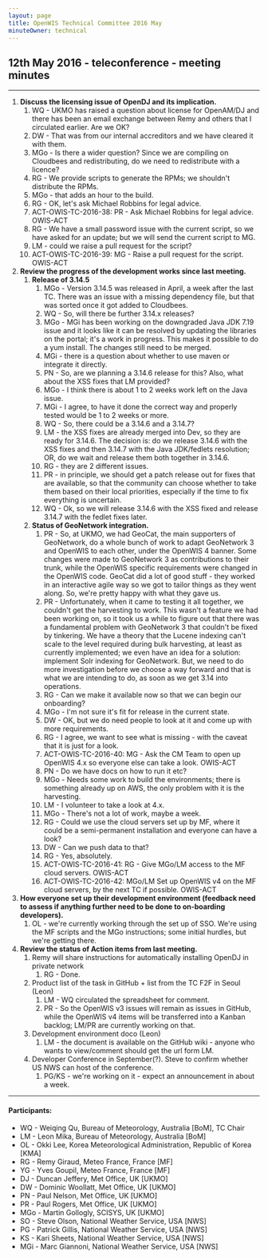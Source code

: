 ```yaml
---
layout: page
title: OpenWIS Technical Committee 2016 May
minuteOwner: technical
---
```

## 12th May 2016 - teleconference - meeting minutes
---
1. **Discuss the licensing issue of OpenDJ and its implication.**
	1. WQ - UKMO has raised a question about license for OpenAM/DJ and there has been an email exchange between Remy and others that I circulated earlier.  Are we OK?
	2. DW - That was from our internal accreditors and we have cleared it with them.
	3. MGo - Is there a wider question?  Since we are compiling on Cloudbees and redistributing, do we need to redistribute with a licence?
	4. RG - We provide scripts to generate the RPMs; we shouldn't distribute the RPMs.
	5. MGo - that adds an hour to the build.
	6. RG - OK, let's ask Michael Robbins for legal advice.
	7. ACT-OWIS-TC-2016-38: PR - Ask Michael Robbins for legal advice. OWIS-ACT
	8. RG - We have a small password issue with the current script, so we have asked for an update; but we will send the current script to MG.
	9. LM - could we raise a pull request for the script?
	10. ACT-OWIS-TC-2016-39: MG - Raise a pull request for the script. OWIS-ACT
2. **Review the progress of the development works since last meeting.**
	1. **Release of 3.14.5**
		1. MGo - Version 3.14.5 was released in April, a week after the last TC.  There was an issue with a missing dependency file, but that was sorted once it got added to Cloudbees.
		2. WQ - So, will there be further 3.14.x releases?
		3. MGo - MGi has been working on the downgraded Java JDK 7.19 issue and it looks like it can be resolved by updating the libraries on the portal; it's a work in progress.  This makes it possible to do a yum install.  The changes still need to be merged.
		4. MGi - there is a question about whether to use maven or integrate it directly.
		5. PN - So, are we planning a 3.14.6 release for this?  Also, what about the XSS fixes that LM provided?
		6. MGo - I think there is about 1 to 2 weeks work left on the Java issue.
		7. MGi - I agree, to have it done the correct way and properly tested would be 1 to 2 weeks or more.
		8. WQ - So, there could be a 3.14.6 and a 3.14.7?
		9. LM - the XSS fixes are already merged into Dev, so they are ready for 3.14.6.  The decision is: do we release 3.14.6 with the XSS fixes and then 3.14.7 with the Java JDK/fedlets resolution; OR, do we wait and release them both together in 3.14.6.
		10. RG - they are 2 different issues.
		11. PR - in principle, we should get a patch release out for fixes that are available, so that the community can choose whether to take them based on their local priorities, especially if the time to fix everything is uncertain.
		12. WQ - Ok, so we will release 3.14.6 with the XSS fixed and release 3.14.7 with the fedlet fixes later.
	2. **Status of GeoNetwork integration.**
		1. PR - So, at UKMO, we had GeoCat, the main supporters of GeoNetwork, do a whole bunch of work to adapt GeoNetwork 3 and OpenWIS to each other, under the OpenWIS 4 banner.  Some changes were made to GeoNetwork 3 as contributions to their trunk, while the OpenWIS specific requirements were changed in the OpenWIS code.  GeoCat did a lot of good stuff - they worked in an interactive agile way so we got to tailor things as they went along.  So, we're pretty happy with what they gave us.
		2. PR - Unfortunately, when it came to testing it all together, we couldn't get the harvesting to work.  This wasn't a feature we had been working on, so it took us a while to figure out that there was a fundamental problem with GeoNetwork 3 that couldn't be fixed by tinkering.  We have a theory that the Lucene indexing can't scale to the level required during bulk harvesting, at least as currently implemented; we even have an idea for a solution: implement Solr indexing for GeoNetwork.  But, we need to do more investigation before we choose a way forward and that is what we are intending to do, as soon as we get 3.14 into operations.
		3. RG - Can we make it available now so that we can begin our onboarding?
		4. MGo - I'm not sure it's fit for release in the current state.
		5. DW - OK, but we do need people to look at it and come up with more requirements.
		6. RG - I agree, we want to see what is missing - with the caveat that it is just for a look.
		7. ACT-OWIS-TC-2016-40: MG - Ask the CM Team to open up OpenWIS 4.x so everyone else can take a look. OWIS-ACT
		8. PN - Do we have docs on how to run it etc?
		9. MGo - Needs some work to build the environments; there is something already up on AWS, the only problem with it is the harvesting.
		10. LM - I volunteer to take a look at 4.x.
		11. MGo - There's not a lot of work, maybe a week.
		12. RG - Could we use the cloud servers set up by MF, where it could be a semi-permanent installation and everyone can have a look?
		13. DW - Can we push data to that?
		14. RG - Yes, absolutely.
		15. ACT-OWIS-TC-2016-41: RG - Give MGo/LM access to the MF cloud servers. OWIS-ACT
		16. ACT-OWIS-TC-2016-42: MGo/LM Set up OpenWIS v4 on the MF cloud servers, by the next TC if possible. OWIS-ACT
3. **How everyone set up their development environment (feedback need to assess if anything further need to be done to on-boarding developers).**
	1. OL - we're currently working through the set up of SSO.  We're using the MF scripts and the MGo instructions; some initial hurdles, but we're getting there.
4. **Review the status of Action items from last meeting.**
	1. Remy will share instructions for automatically installing OpenDJ in private network
		1. RG - Done.
	2. Product list of the task in GitHub + list from the TC F2F in Seoul (Leon)
		1. LM - WQ circulated the spreadsheet for comment.
		2. PR - So the OpenWIS v3 issues will remain as issues in GitHub, while the OpenWIS v4 items will be transferred into a Kanban backlog; LM/PR are currently working on that.
	3. Development environment doco (Leon)
		1. LM - the document is available on the GitHub wiki - anyone who wants to view/comment should get the url form LM.
	4. Developer Conference in September(?). Steve to confirm whether US NWS can host of the conference. 
		1. PG/KS - we're working on it - expect an announcement in about a week.

---

#### Participants:
- WQ - Weiqing Qu, Bureau of Meteorology, Australia [BoM], TC Chair
- LM - Leon Mika, Bureau of Meteorology, Australia [BoM]
- OL - Okki Lee, Korea Meteorological Administration, Republic of Korea [KMA]
- RG - Remy Giraud, Meteo France, France [MF]
- YG - Yves Goupil, Meteo France, France [MF]
- DJ - Duncan Jeffery, Met Office, UK [UKMO]
- DW - Dominic Woollatt, Met Office, UK [UKMO]
- PN - Paul Nelson, Met Office, UK [UKMO]
- PR - Paul Rogers, Met Office, UK [UKMO]
- MGo - Martin Gollogly, SCISYS, UK [UKMO]
- SO - Steve Olson, National Weather Service, USA [NWS]
- PG - Patrick Gillis, National Weather Service, USA [NWS]
- KS - Kari Sheets, National Weather Service, USA [NWS]
- MGi - Marc Giannoni, National Weather Service, USA [NWS]
